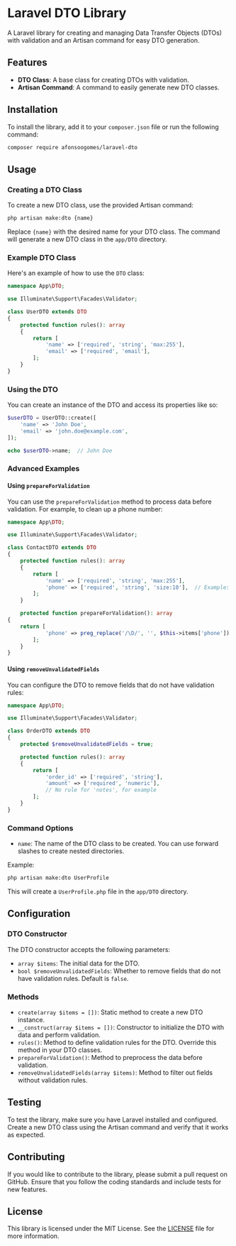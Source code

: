 # Laravel DTO Library

A Laravel library for creating and managing Data Transfer Objects (DTOs) with validation and an Artisan command for easy DTO generation.

## Features

- **DTO Class**: A base class for creating DTOs with validation.
- **Artisan Command**: A command to easily generate new DTO classes.

## Installation

To install the library, add it to your `composer.json` file or run the following command:

```bash
composer require afonsoogomes/laravel-dto
```

## Usage

### Creating a DTO Class

To create a new DTO class, use the provided Artisan command:

```bash
php artisan make:dto {name}
```

Replace `{name}` with the desired name for your DTO class. The command will generate a new DTO class in the `app/DTO` directory.

### Example DTO Class

Here's an example of how to use the `DTO` class:

```php
namespace App\DTO;

use Illuminate\Support\Facades\Validator;

class UserDTO extends DTO
{
    protected function rules(): array
    {
        return [
            'name' => ['required', 'string', 'max:255'],
            'email' => ['required', 'email'],
        ];
    }
}
```

### Using the DTO

You can create an instance of the DTO and access its properties like so:

```php
$userDTO = UserDTO::create([
    'name' => 'John Doe',
    'email' => 'john.doe@example.com',
]);

echo $userDTO->name;  // John Doe
```

### Advanced Examples

#### Using `prepareForValidation`

You can use the `prepareForValidation` method to process data before validation. For example, to clean up a phone number:

```php
namespace App\DTO;

use Illuminate\Support\Facades\Validator;

class ContactDTO extends DTO
{
    protected function rules(): array
    {
        return [
            'name' => ['required', 'string', 'max:255'],
            'phone' => ['required', 'string', 'size:10'],  // Example: must be 10 digits
        ];
    }

    protected function prepareForValidation(): array
{
    return [
            'phone' => preg_replace('/\D/', '', $this->items['phone'])
        ];
    }
}
```

#### Using `removeUnvalidatedFields`

You can configure the DTO to remove fields that do not have validation rules:

```php
namespace App\DTO;

use Illuminate\Support\Facades\Validator;

class OrderDTO extends DTO
{
    protected $removeUnvalidatedFields = true;

    protected function rules(): array
    {
        return [
            'order_id' => ['required', 'string'],
            'amount' => ['required', 'numeric'],
            // No rule for 'notes', for example
        ];
    }
}
```

### Command Options

- `name`: The name of the DTO class to be created. You can use forward slashes to create nested directories.

Example:

```bash
php artisan make:dto UserProfile
```

This will create a `UserProfile.php` file in the `app/DTO` directory.

## Configuration

### DTO Constructor

The DTO constructor accepts the following parameters:

- `array $items`: The initial data for the DTO.
- `bool $removeUnvalidatedFields`: Whether to remove fields that do not have validation rules. Default is `false`.

### Methods

- `create(array $items = [])`: Static method to create a new DTO instance.
- `__construct(array $items = [])`: Constructor to initialize the DTO with data and perform validation.
- `rules()`: Method to define validation rules for the DTO. Override this method in your DTO classes.
- `prepareForValidation()`: Method to preprocess the data before validation.
- `removeUnvalidatedFields(array $items)`: Method to filter out fields without validation rules.

## Testing

To test the library, make sure you have Laravel installed and configured. Create a new DTO class using the Artisan command and verify that it works as expected.

## Contributing

If you would like to contribute to the library, please submit a pull request on GitHub. Ensure that you follow the coding standards and include tests for new features.

## License

This library is licensed under the MIT License. See the [LICENSE](LICENSE) file for more information.
